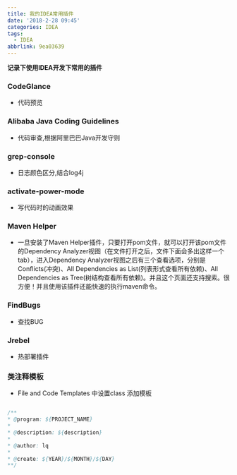 ```yaml
---
title: 我的IDEA常用插件
date: '2018-2-28 09:45'
categories: IDEA
tags:
  - IDEA
abbrlink: 9ea03639
---
```


**记录下使用IDEA开发下常用的插件**
<!-- more -->

### CodeGlance

- 代码预览

### Alibaba Java Coding Guidelines

- 代码审查,根据阿里巴巴Java开发守则

### grep-console

- 日志颜色区分,结合log4j

### activate-power-mode

- 写代码时的动画效果

### Maven Helper

- 一旦安装了Maven Helper插件，只要打开pom文件，就可以打开该pom文件的Dependency Analyzer视图（在文件打开之后，文件下面会多出这样一个tab），进入Dependency Analyzer视图之后有三个查看选项，分别是Conflicts(冲突)、All Dependencies as List(列表形式查看所有依赖)、All Dependencies as Tree(树结构查看所有依赖)。并且这个页面还支持搜索。很方便！并且使用该插件还能快速的执行maven命令。

### FindBugs

- 查找BUG

### Jrebel

- 热部署插件

### 类注释模板

- File and Code Templates 中设置class 添加模板

```java

/**
* @program: ${PROJECT_NAME}
*
* @description: ${description}
*
* @author: lq
*
* @create: ${YEAR}/${MONTH}/${DAY}
**/

```



